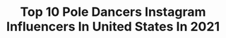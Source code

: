 ---
title: Top 10 Pole Dancers Instagram Influencers In United States In 2021
description: >-
  Find top pole dancers Instagram influencers in United States in 2021. Most popular hashtags: #poledancer #poledance #flexibility.
platform: Instagram
hits: 150
text_top: See the most popular Instagram accounts on inBeat.
text_bottom: Our database holds 150 Instagram influencers like this in United States for you to work with.
profiles:
  - username: "pieceofcakeee_"
    fullname: >-
      cherry🍒jayne
    bio: >-
      Free 0nlyFanz link below😈💦poledancer @acrostrip 💋🌈@shotbycakeee photography 📸 🌸 back up @cherryjayne69 💕
    location: "United States"
    followers: 12511
    engagement: 419
    commentsToLikes: 0.111517
    id: ck6ua2f8513nq0j71jn7fzd7e
    verified: false
    hashtags: "#giveaway, #free, #giveaways, #contest"
  - username: "shar_zayn"
    fullname: >-
      𝑆𝐻𝐸-𝐻𝑈𝐿𝐾 🇵🇷 🇨🇺🇪🇸🔥
    bio: >-
      Feature entertainer/ Showgirl /performance Exotic Poledancer / Fitness enthusiastic Aerial Performer Awaken awareness Awards Winner 📍 Miami,FL
    location: "United States"
    followers: 110643
    engagement: 633
    commentsToLikes: 0.038915
    id: ck5q6yvnnzc3n0i11g8ey5284
    verified: false
    hashtags: "#ignation, #booty, #sexy, #fitness"
  - username: "acrodave"
    fullname: >-
      Davide Zongoli
    bio: >-
      Poledancer•aerialist•dancer• @atomicsaloonshow artist• PayPal/Venmo/CashApp: ACRODAVEXXX 📍LAS VEGAS📍 🇬🇧🇪🇸🇮🇹
    location: "United States"
    followers: 354120
    engagement: 404
    commentsToLikes: 0.020825
    id: ck0vyhe8g409l0i197i2j8zp6
    verified: true
    hashtags: "#artist, #sexy, #andrewchristian, #poledancer"
  - username: "seansellek"
    fullname: >-
      Sean Sellek
    bio: >-
      Pole Dancer 🇨🇺🇱🇧
    location: "United States"
    followers: 10129
    engagement: 955
    commentsToLikes: 0.014062
    id: ck5zzmszqc13s0i14qusn3xs5
    verified: false
    hashtags: "#quarantine, #stayhome"
  - username: "jonnyboie"
    fullname: >-
      Jonny
    bio: >-
      LV based Competitive Pole Dancer 💃🏼 Flexibility Coach🧘🏻‍♂️ PBA Member🎳 Quadrilingual 🇺🇸🇪🇸🇮🇹🇧🇷@poledancersofinstagram @lasvegaspolecamp
    location: "United States"
    followers: 57217
    engagement: 130
    commentsToLikes: 0.039452
    id: ck5c6luvd5pi00i11iqbuioeh
    verified: false
    hashtags: "#malepoledancer, #grindr, #gaymanproblems, #gayboston"
  - username: "russian.r3d"
    fullname: >-
      Jessica Bogdanov
    bio: >-
      •| Pole Dancer •| Hand Balancer •| Former Rhythmic Gymnast •| 2015 Street Workout World Champion •| @wilhelminamodels
    location: "United States"
    followers: 165578
    engagement: 661
    commentsToLikes: 0.023028
    id: ck55lhhum1kw60i11pull8qzf
    verified: false
    hashtags: "#blackouttuesday, #theweeknd"
  - username: "kelelah"
    fullname: >-
      Kelelah
    bio: >-
      Yoga teacher, pole dancer- fitness, creator, explorer expressive art @audriasana
    location: "United States"
    followers: 17469
    engagement: 670
    commentsToLikes: 0.061891
    id: ck5chx6tsrmjl0i11ij0yu4vk
    verified: false
    hashtags: "#staycalm, #stayhome, #childabuseprevention, #earthday"
  - username: "thewitchofwonderlust"
    fullname: >-
      Olivia Graves
    bio: >-
      Tales of tea & travels☕️ Photographer. Pole dancer. Practitioner. 📍Currently lurking in Colorado
    location: "United States"
    followers: 63621
    engagement: 780
    commentsToLikes: 0.019589
    id: ckaoz3v6xk9440i780q7rfc99
    verified: false
    hashtags: "#divination, #california, #witchy, #hex"
  - username: "jazzykpole"
    fullname: >-
      J Λ Z Z Y   K
    bio: >-
      🏆 Exotic Pole Dancer 👩🏼‍🎓 FRCms / FRAs / Fitness Professional 👠 Sponsored Artist by @pole_junkie 📍 @gravityartsdc 🇨🇭 🔥 Tutorials on @indipoleapp and:
    location: "United States"
    followers: 32066
    engagement: 302
    commentsToLikes: 0.036361
    id: ck5ca34declrc0i118rwom9mi
    verified: false
    hashtags: "#poledancer, #pleasershoes, #unitedbysexy, #poledancing"
  - username: "adriaerialpole"
    fullname: >-
      Adriana
    bio: >-
      🦄 Poledancer, aerialist & handbalancer. 👯‍♀️Co-founder @ariapole #goddessestribe @beflexyworkout
    location: "United States"
    followers: 8815
    engagement: 480
    commentsToLikes: 0.065134
    id: ck6u2ko2hsczc0j717w0at3wj
    verified: false
    hashtags: "#beflexy, #fitnessmotivation, #energiafemenina, #beyourself"
---